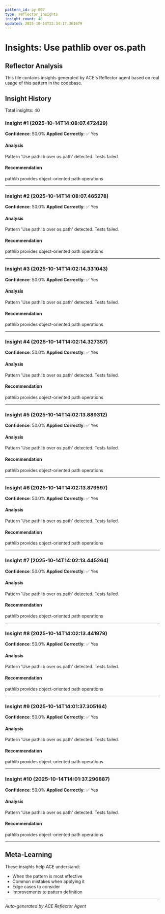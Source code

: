 ```yaml
---
pattern_id: py-007
type: reflector_insights
insight_count: 40
updated: 2025-10-14T22:34:17.361679
---
```

# Insights: Use pathlib over os.path

## Reflector Analysis

This file contains insights generated by ACE's Reflector agent based on real usage of this pattern in the codebase.

## Insight History

Total insights: 40

### Insight #1 (2025-10-14T14:08:07.472429)

**Confidence**: 50.0%
**Applied Correctly**: ✅ Yes

#### Analysis

Pattern 'Use pathlib over os.path' detected. Tests failed.

#### Recommendation

pathlib provides object-oriented path operations

---

### Insight #2 (2025-10-14T14:08:07.465278)

**Confidence**: 50.0%
**Applied Correctly**: ✅ Yes

#### Analysis

Pattern 'Use pathlib over os.path' detected. Tests failed.

#### Recommendation

pathlib provides object-oriented path operations

---

### Insight #3 (2025-10-14T14:02:14.331043)

**Confidence**: 50.0%
**Applied Correctly**: ✅ Yes

#### Analysis

Pattern 'Use pathlib over os.path' detected. Tests failed.

#### Recommendation

pathlib provides object-oriented path operations

---

### Insight #4 (2025-10-14T14:02:14.327357)

**Confidence**: 50.0%
**Applied Correctly**: ✅ Yes

#### Analysis

Pattern 'Use pathlib over os.path' detected. Tests failed.

#### Recommendation

pathlib provides object-oriented path operations

---

### Insight #5 (2025-10-14T14:02:13.889312)

**Confidence**: 50.0%
**Applied Correctly**: ✅ Yes

#### Analysis

Pattern 'Use pathlib over os.path' detected. Tests failed.

#### Recommendation

pathlib provides object-oriented path operations

---

### Insight #6 (2025-10-14T14:02:13.879597)

**Confidence**: 50.0%
**Applied Correctly**: ✅ Yes

#### Analysis

Pattern 'Use pathlib over os.path' detected. Tests failed.

#### Recommendation

pathlib provides object-oriented path operations

---

### Insight #7 (2025-10-14T14:02:13.445264)

**Confidence**: 50.0%
**Applied Correctly**: ✅ Yes

#### Analysis

Pattern 'Use pathlib over os.path' detected. Tests failed.

#### Recommendation

pathlib provides object-oriented path operations

---

### Insight #8 (2025-10-14T14:02:13.441979)

**Confidence**: 50.0%
**Applied Correctly**: ✅ Yes

#### Analysis

Pattern 'Use pathlib over os.path' detected. Tests failed.

#### Recommendation

pathlib provides object-oriented path operations

---

### Insight #9 (2025-10-14T14:01:37.305164)

**Confidence**: 50.0%
**Applied Correctly**: ✅ Yes

#### Analysis

Pattern 'Use pathlib over os.path' detected. Tests failed.

#### Recommendation

pathlib provides object-oriented path operations

---

### Insight #10 (2025-10-14T14:01:37.296887)

**Confidence**: 50.0%
**Applied Correctly**: ✅ Yes

#### Analysis

Pattern 'Use pathlib over os.path' detected. Tests failed.

#### Recommendation

pathlib provides object-oriented path operations

---

## Meta-Learning

These insights help ACE understand:
- When the pattern is most effective
- Common mistakes when applying it
- Edge cases to consider
- Improvements to pattern definition

---

*Auto-generated by ACE Reflector Agent*
